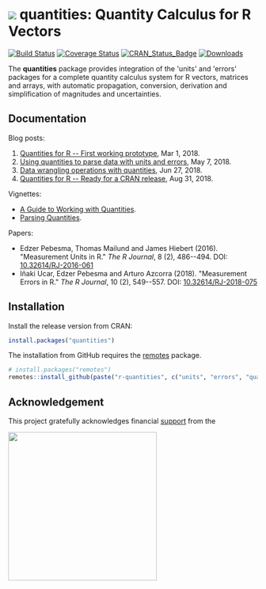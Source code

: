 # <img src="https://avatars1.githubusercontent.com/u/32303769?s=40&v=4"> quantities: Quantity Calculus for R Vectors

[![Build Status](https://github.com/r-quantities/quantities/workflows/build/badge.svg)](https://github.com/r-quantities/quantities/actions)
[![Coverage Status](https://codecov.io/gh/r-quantities/quantities/branch/master/graph/badge.svg)](https://codecov.io/gh/r-quantities/quantities) 
[![CRAN\_Status\_Badge](https://www.r-pkg.org/badges/version/quantities)](https://cran.r-project.org/package=quantities)
[![Downloads](https://cranlogs.r-pkg.org/badges/quantities)](https://cran.r-project.org/package=quantities)

The **quantities** package provides integration of the 'units' and 'errors' packages for a complete quantity calculus system for R vectors, matrices and arrays, with automatic propagation, conversion, derivation and simplification of magnitudes and uncertainties.

## Documentation

Blog posts:

1. [Quantities for R -- First working prototype](https://www.r-spatial.org/r/2018/03/01/quantities-first-prototype.html), Mar 1, 2018.
2. [Using quantities to parse data with units and errors](https://www.r-spatial.org/r/2018/05/07/parsing-quantities.html), May 7, 2018.
3. [Data wrangling operations with quantities](https://www.r-spatial.org/r/2018/06/27/wrangling-quantities.html), Jun 27, 2018.
4. [Quantities for R -- Ready for a CRAN release](https://www.r-spatial.org/r/2018/08/31/quantities-final.html), Aug 31, 2018.

Vignettes:

- [A Guide to Working with Quantities](https://r-quantities.github.io/quantities/articles/introduction.html).
- [Parsing Quantities](https://r-quantities.github.io/quantities/articles/parsing.html).

Papers:

- Edzer Pebesma, Thomas Mailund and James Hiebert (2016). "Measurement Units in R." _The R Journal_, 8 (2), 486--494. DOI: [10.32614/RJ-2016-061](https://doi.org/10.32614/RJ-2016-061)
- Iñaki Ucar, Edzer Pebesma and Arturo Azcorra (2018). "Measurement Errors in R." _The R Journal_, 10 (2), 549--557. DOI: [10.32614/RJ-2018-075](https://doi.org/10.32614/RJ-2018-075)

## Installation

Install the release version from CRAN:

```r
install.packages("quantities")
```

The installation from GitHub requires the [remotes](https://cran.r-project.org/package=remotes) package.

```r
# install.packages("remotes")
remotes::install_github(paste("r-quantities", c("units", "errors", "quantities"), sep="/"))
```

## Acknowledgement

This project gratefully acknowledges financial [support](https://www.r-consortium.org/projects) from the

<a href="https://www.r-consortium.org/projects/awarded-projects">
<img src="http://pebesma.staff.ifgi.de/RConsortium_Horizontal_Pantone.png" width="300">
</a>
